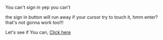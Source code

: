 You can't sign in
yep you can't

the sign in button will run away if your cursor try to touch it, hmm enter? that's not gonna work too!!!

Let's see if You can, [Click here](https://peppy-maamoul-94e418.netlify.app/)
